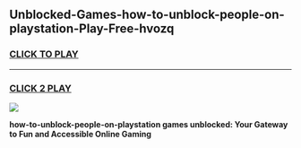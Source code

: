 
## Unblocked-Games-how-to-unblock-people-on-playstation-Play-Free-hvozq
<h3>
<a href="https://premium76.site?title=how-to-unblock-people-on-playstation&ref=23A">CLICK TO PLAY</a></h3>
<hr>

<h3>
<a href="https://premium76.site?title=how-to-unblock-people-on-playstation&ref=23A">CLICK 2 PLAY</a>
  
</h3>

<a href="https://premium76.site?title=how-to-unblock-people-on-playstation&ref=23A"><img src="https://clearcache.store/games.png"></a>


**how-to-unblock-people-on-playstation games unblocked: Your Gateway to Fun and Accessible Online Gaming**
